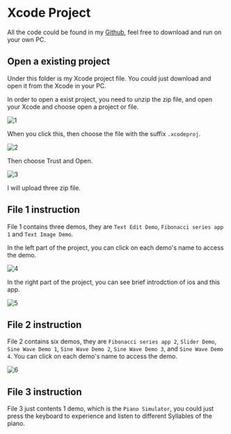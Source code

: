 # Xcode Project

All the code could be found in my [Github](https://github.com/charles-xu-nyu/charles-xu-nyu.github.io/tree/main/xcode_project), feel free to download and run on your own PC.

## Open a existing project

Under this folder is my Xcode project file. You could just download and open it from the Xcode in your PC.

In order to open a exist project, you need to unzip the zip file, and open your Xcode and choose open a project or file.

![1](../images/welcome-to-xcode.png)

When you click this, then choose the file with the suffix `.xcodeproj`.

![2](../images/open_xcode_project.png)

Then choose Trust and Open.

![3](../images/trust.png)

I will upload three zip file.

## File 1 instruction

File 1 contains three demos, they are `Text Edit Demo`, `Fibonacci series app 1` and `Text Image Demo`.

In the left part of the project, you can click on each demo's name to access the demo.

![4](../images/file_1_1.png)

In the right part of the project, you can see brief introdction of ios and this app.

![5](../images/file_1_2.png)

## File 2 instruction

File 2 contains six demos, they are `Fibonacci series app 2`, `Slider Demo`, `Sine Wave Demo 1`, `Sine Wave Demo 2`, `Sine Wave Demo 3`, and `Sine Wave Demo 4`. You can click on each demo's name to access the demo.

![6](../images/file_2.png)

## File 3 instruction

File 3 just contents 1 demo, which is the `Piano Simulator`, you could just press the keyboard to experience and listen to different Syllables of the piano.

